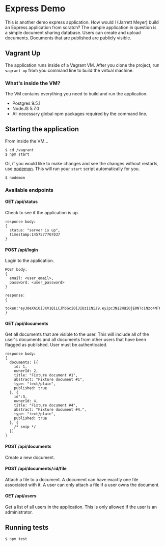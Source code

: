 # Express Demo

This is another demo express application. How would I (Jarrett Meyer) build an Express application from scratch? The sample application in question is a simple document sharing database. Users can create and upload documents. Documents that are published are publicly visible.

## Vagrant Up

The application runs inside of a Vagrant VM. After you clone the project, run `vagrant up` from you command line to build the virtual machine.

### What's inside the VM?

The VM contains everything you need to build and run the application.

* Postgres 9.5.1
* NodeJS 5.7.0
* All necessary global npm packages required by the command line.

## Starting the application

From inside the VM...

```
$ cd /vagrant
$ npm start
```

Or, if you would like to make changes and see the changes without restarts, use [nodemon](https://www.npmjs.com/package/nodemon). This will run your `start` script automatically for you.

```
$ nodemon
```

### Available endpoints

#### GET /api/status

Check to see if the application is up.

```
response body:
{
  status: "server is up",
  timestamp:1457577707037
}
```

#### POST /api/login

Login to the application.

```
POST body:
{
  email: <user_email>,
  password: <user_password>
}

response:
{
  token:"eyJ0eXAiOiJKV1QiLCJhbGciOiJIUzI1NiJ9.eyJpc3N1ZWQiOjE0NTc1Nzc4NTQwOTksImV4cGlyZXMiOjE0NTk5OTcwNTQwOTl9.dsjbWnQIxvkTFRoXN3pC8euW2HLoPVsHiUdI9Tgjp8s"
}
```

#### GET /api/documents

Get all documents that are visible to the user. This will include all of the user's documents and all documents from other users that have been flagged as published. User must be authenticated.

```
response body:
{
  documents: [{
    id: 1,
    ownerId: 2,
    title: "Fixture document #1",
    abstract: "Fixture document #1",
    type: "text/plain",
    published: true
  }, {
    id":3,
    ownerId: 4,
    title: "Fixture document #4",
    abstract: "Fixture document #4.",
    type: "text/plain",
    published: true
  }, {
    /* snip */
  }]
}
```

#### POST /api/documents

Create a new document.

#### POST /api/documents/:id/file

Attach a file to a document. A document can have exactly one file associated with it. A user can only attach a file if a user owns the document.

#### GET /api/users

Get a list of all users in the application. This is only allowed if the user is an administrator.

## Running tests

```
$ npm test
```
